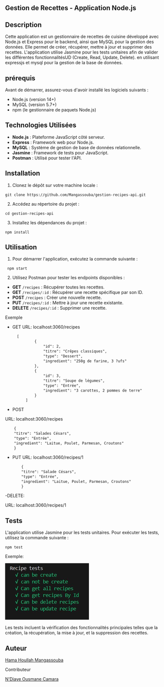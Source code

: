 ## Gestion de Recettes - Application Node.js
## Description

Cette application est un gestionnaire de recettes de cuisine développé avec Node.js et Express pour le backend, ainsi que MySQL pour la gestion des données. Elle permet de créer, récupérer, mettre à jour et supprimer des recettes. L'application utilise Jasmine pour les tests unitaires afin de valider les différentes fonctionnalitésUD (Create, Read, Update, Delete). en utilisant expressjs et mysql pour la gestion de la base de données.

## prérequis

Avant de démarrer, assurez-vous d'avoir installé les logiciels suivants :

- Node.js (version 14+)
- MySQL (version 5.7+)
- npm (le gestionnaire de paquets Node.js)

## Technologies Utilisées
- **Node.js** : Plateforme JavaScript côté serveur.
- **Express** : Framework web pour Node.js.
- **MySQL** : Système de gestion de base de données relationnelle.
- **Jasmine** : Framework de tests pour JavaScript.
- **Postman** : Utilisé pour tester l'API.
## Installation

1. Clonez le dépôt sur votre machine locale :
```
git clone https://github.com/Mangassouba/gestion-recipes-api.git
```
2. Accédez au répertoire du projet :
```
cd gestion-recipes-api
```
3. Installez les dépendances du projet :
```
npm install
```
## Utilisation

1. Pour démarrer l'application, exécutez la commande suivante :
```
 npm start
```
2. Utilisez Postman pour tester les endpoints disponibles :
- **GET** ``/recipes`` : Récupérer toutes les recettes.
- **GET** ``/recipes/:id`` : Récupérer une recette spécifique par son ID.
- **POST** ``/recipes`` : Créer une nouvelle recette.
- **PUT** ``/recipes/:id`` : Mettre à jour une recette existante.
- **DELETE** ``/recipes/:id`` : Supprimer une recette.

Exemple

- GET
URL: localhost:3060/recipes

        [
                {
                    "id": 2,
                    "titre": "Crêpes classiques",
                    "type": "Dessert",
                    "ingredient": "250g de farine, 3 ?ufs"
                },
                {
                    "id": 3,
                    "titre": "Soupe de légumes",
                    "type": "Entrée",
                    "ingredient": "3 carottes, 2 pommes de terre"
                }
            ]

- POST

URL: localhost:3060/recipes

        {
        "titre": "Salades Césars",
        "type": "Entrée",
        "ingredient": "Laitue, Poulet, Parmesan, Croutons"
        }

- PUT
  URL: localhost:3060/recipes/1

          {
          "titre": "Salade Césars",
          "type": "Entrée",
          "ingredient": "Laitue, Poulet, Parmesan, Croutons"
          }

-DELETE:

URL: localhost:3060/recipes/1

## Tests
L'application utilise Jasmine pour les tests unitaires. Pour exécuter les tests, utilisez la commande suivante :
```
npm test
```
Exemple:

![](/src/assets/images/img%20test.JPG)


Les tests incluent la vérification des fonctionnalités principales telles que la création, la récupération, la mise à jour, et la suppression des recettes.




## Auteur

[Hama Houllah Mangassouba](https://github.com/Mangassouba)

Contributeur

[N'Diaye Ousmane Camara](https://github.com/NdiayeOusmanaCamara)

